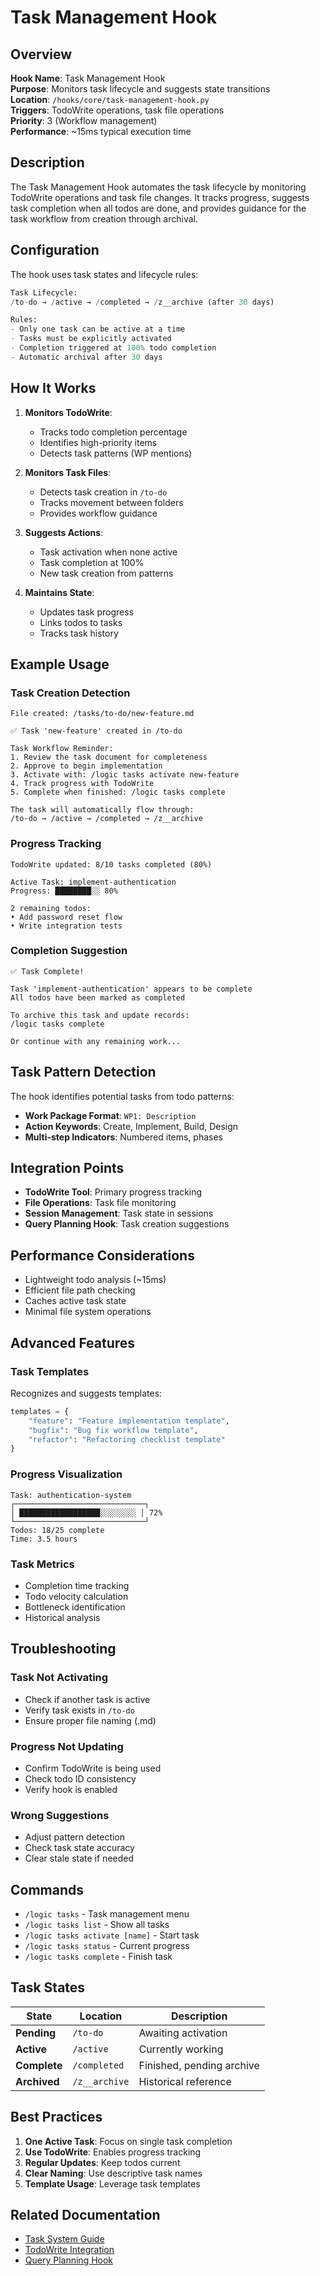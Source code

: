 # Task Management Hook

## Overview

**Hook Name**: Task Management Hook  
**Purpose**: Monitors task lifecycle and suggests state transitions  
**Location**: `/hooks/core/task-management-hook.py`  
**Triggers**: TodoWrite operations, task file operations  
**Priority**: 3 (Workflow management)  
**Performance**: ~15ms typical execution time

## Description

The Task Management Hook automates the task lifecycle by monitoring TodoWrite operations and task file changes. It tracks progress, suggests task completion when all todos are done, and provides guidance for the task workflow from creation through archival.

## Configuration

The hook uses task states and lifecycle rules:

```python
Task Lifecycle:
/to-do → /active → /completed → /z__archive (after 30 days)

Rules:
- Only one task can be active at a time
- Tasks must be explicitly activated
- Completion triggered at 100% todo completion
- Automatic archival after 30 days
```

## How It Works

1. **Monitors TodoWrite**:
   - Tracks todo completion percentage
   - Identifies high-priority items
   - Detects task patterns (WP mentions)

2. **Monitors Task Files**:
   - Detects task creation in `/to-do`
   - Tracks movement between folders
   - Provides workflow guidance

3. **Suggests Actions**:
   - Task activation when none active
   - Task completion at 100%
   - New task creation from patterns

4. **Maintains State**:
   - Updates task progress
   - Links todos to tasks
   - Tracks task history

## Example Usage

### Task Creation Detection
```
File created: /tasks/to-do/new-feature.md

✅ Task 'new-feature' created in /to-do

Task Workflow Reminder:
1. Review the task document for completeness
2. Approve to begin implementation
3. Activate with: /logic tasks activate new-feature
4. Track progress with TodoWrite
5. Complete when finished: /logic tasks complete

The task will automatically flow through:
/to-do → /active → /completed → /z__archive
```

### Progress Tracking
```
TodoWrite updated: 8/10 tasks completed (80%)

Active Task: implement-authentication
Progress: ████████░░ 80%

2 remaining todos:
• Add password reset flow
• Write integration tests
```

### Completion Suggestion
```
✅ Task Complete!

Task 'implement-authentication' appears to be complete
All todos have been marked as completed

To archive this task and update records:
/logic tasks complete

Or continue with any remaining work...
```

## Task Pattern Detection

The hook identifies potential tasks from todo patterns:

- **Work Package Format**: `WP1: Description`
- **Action Keywords**: Create, Implement, Build, Design
- **Multi-step Indicators**: Numbered items, phases

## Integration Points

- **TodoWrite Tool**: Primary progress tracking
- **File Operations**: Task file monitoring
- **Session Management**: Task state in sessions
- **Query Planning Hook**: Task creation suggestions

## Performance Considerations

- Lightweight todo analysis (~15ms)
- Efficient file path checking
- Caches active task state
- Minimal file system operations

## Advanced Features

### Task Templates
Recognizes and suggests templates:
```python
templates = {
    "feature": "Feature implementation template",
    "bugfix": "Bug fix workflow template",
    "refactor": "Refactoring checklist template"
}
```

### Progress Visualization
```
Task: authentication-system
┌─────────────────────────────┐
│ ██████████████████░░░░░░░░ │ 72%
└─────────────────────────────┘
Todos: 18/25 complete
Time: 3.5 hours
```

### Task Metrics
- Completion time tracking
- Todo velocity calculation
- Bottleneck identification
- Historical analysis

## Troubleshooting

### Task Not Activating
- Check if another task is active
- Verify task exists in `/to-do`
- Ensure proper file naming (.md)

### Progress Not Updating
- Confirm TodoWrite is being used
- Check todo ID consistency
- Verify hook is enabled

### Wrong Suggestions
- Adjust pattern detection
- Check task state accuracy
- Clear stale state if needed

## Commands

- `/logic tasks` - Task management menu
- `/logic tasks list` - Show all tasks
- `/logic tasks activate [name]` - Start task
- `/logic tasks status` - Current progress
- `/logic tasks complete` - Finish task

## Task States

| State | Location | Description |
|-------|----------|-------------|
| **Pending** | `/to-do` | Awaiting activation |
| **Active** | `/active` | Currently working |
| **Complete** | `/completed` | Finished, pending archive |
| **Archived** | `/z__archive` | Historical reference |

## Best Practices

1. **One Active Task**: Focus on single task completion
2. **Use TodoWrite**: Enables progress tracking
3. **Regular Updates**: Keep todos current
4. **Clear Naming**: Use descriptive task names
5. **Template Usage**: Leverage task templates

## Related Documentation

- [Task System Guide](../../logic/tasks.md)
- [TodoWrite Integration](../tools/todowrite.md)
- [Query Planning Hook](./query-planning-hook.md)
